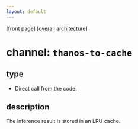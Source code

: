 ```yaml
---
layout: default
---
```

\[[front page](../overall-architecture.html)\] \[[overall architecture](../overall-architecture.html)\]



# channel: `thanos-to-cache`

## type

* Direct call from the code.

## description

The inference result is stored in an LRU cache.
